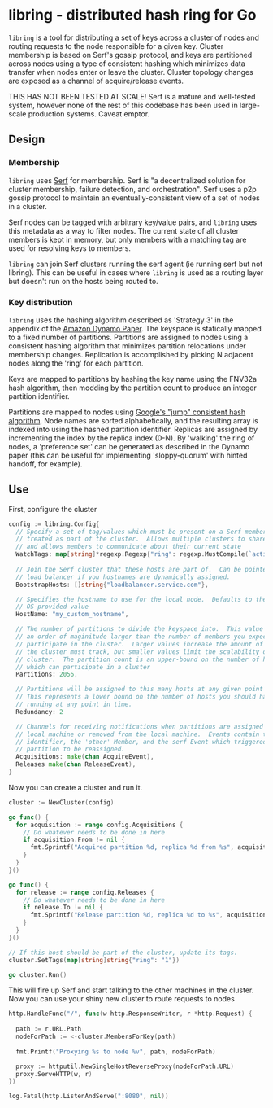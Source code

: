 # libring - distributed hash ring for Go

`libring` is a tool for distributing a set of keys across a cluster of
nodes and routing requests to the node responsible for a given key.
Cluster membership is based on Serf's gossip protocol, and keys are partitioned
across nodes using a type of consistent hashing which minimizes data transfer
when nodes enter or leave the cluster.  Cluster topology changes are exposed as
a channel of acquire/release events.

THIS HAS NOT BEEN TESTED AT SCALE!  Serf is a mature and well-tested system,
however none of the rest of this codebase has been used in large-scale
production systems.  Caveat emptor.


## Design

### Membership

`libring` uses [Serf](https://www.serfdom.io/) for membership.  Serf is "a
decentralized solution for cluster membership, failure detection, and
orchestration".  Serf uses a p2p gossip protocol to maintain an
eventually-consistent view of a set of nodes in a cluster.  

Serf nodes can be tagged with arbitrary key/value pairs, and `libring` uses this
metadata as a way to filter nodes.  The current state of all cluster members is
kept in memory, but only members with a matching tag are used for resolving keys
to members.

`libring` can join Serf clusters running the serf agent (ie running serf but not
libring).  This can be useful in cases where `libring` is used as a routing
layer but doesn't run on the hosts being routed to.  


### Key distribution

`libring` uses the hashing algorithm described as 'Strategy 3' in the appendix
of the [Amazon Dynamo
Paper](http://www.allthingsdistributed.com/files/amazon-dynamo-sosp2007.pdf).
The keyspace is statically mapped to a fixed number of partitions.  Partitions
are assigned to nodes using a consistent hashing algorithm that minimizes
partition relocations under membership changes.  Replication is accomplished by
picking N adjacent nodes along the 'ring' for each partition.

Keys are mapped to partitions by hashing the key name using the FNV32a hash
algorithm, then modding by the partition count to produce an integer partition
identifier.

Partitions are mapped to nodes using [Google's "jump" consistent hash
algorithm](http://arxiv.org/abs/1406.2294).  Node names are sorted alphabetically,
and the resulting array is indexed into using the hashed partition identifier. 
Replicas are assigned by incrementing the index by the replica index (0-N).  By
'walking' the ring of nodes, a 'preference set' can be generated as described in
the Dynamo paper (this can be useful for implementing 'sloppy-quorum' with
hinted handoff, for example).


## Use

First, configure the cluster

```go
config := libring.Config{
  // Specify a set of tag/values which must be present on a Serf member to be
  // treated as part of the cluster.  Allows multiple clusters to share members,
  // and allows members to communicate about their current state
  WatchTags: map[string]*regexp.Regexp{"ring": regexp.MustCompile(`active`)},
  
  // Join the Serf cluster that these hosts are part of.  Can be pointed at a 
  // load balancer if you hostnames are dynamically assigned.
  BootstrapHosts: []string{"loadbalancer.service.com"},

  // Specifies the hostname to use for the local node.  Defaults to the
  // OS-provided value
  HostName: "my_custom_hostname",

  // The number of partitions to divide the keyspace into.  This value should be
  // an order of maginitude larger than the number of members you expect to
  // participate in the cluster.  Larger values increase the amount of metadata
  // the cluster must track, but smaller values limit the scalability of the
  // cluster.  The partition count is an upper-bound on the number of hosts
  // which can participate in a cluster
  Partitions: 2056,

  // Partitions will be assigned to this many hosts at any given point in time.
  // This represents a lower bound on the number of hosts you should have
  // running at any point in time.
  Redundancy: 2

  // Channels for receiving notifications when partitions are assigned to the
  // local machine or removed from the local machine.  Events contain the partition 
  // identifier, the 'other' Member, and the serf Event which triggered the 
  // partition to be reassigned.
  Acquisitions: make(chan AcquireEvent),
  Releases make(chan ReleaseEvent),
}
```

Now you can create a cluster and run it.

```go
cluster := NewCluster(config)

go func() {
  for acquisition := range config.Acquisitions {
    // Do whatever needs to be done in here
    if acquisition.From != nil {
      fmt.Sprintf("Acquired partition %d, replica %d from %s", acquisition.Partition, acquisition.Replica, acquisition.From.Name)
    }
  }
}()

go func() {
  for release := range config.Releases {
    // Do whatever needs to be done in here
    if release.To != nil {
      fmt.Sprintf("Release partition %d, replica %d to %s", acquisition.Partition, acquisition.Replica, acquisition.To.Name)
    }
  }
}()

// If this host should be part of the cluster, update its tags.
cluster.SetTags(map[string]string{"ring": "1"})

go cluster.Run()
```

This will fire up Serf and start talking to the other machines in the cluster.
Now you can use your shiny new cluster to route requests to nodes

```go
http.HandleFunc("/", func(w http.ResponseWriter, r *http.Request) {
  
  path := r.URL.Path
  nodeForPath := <-cluster.MembersForKey(path)
  
  fmt.Printf("Proxying %s to node %v", path, nodeForPath)

  proxy := httputil.NewSingleHostReverseProxy(nodeForPath.URL)
  proxy.ServeHTTP(w, r)
})

log.Fatal(http.ListenAndServe(":8080", nil))
```
